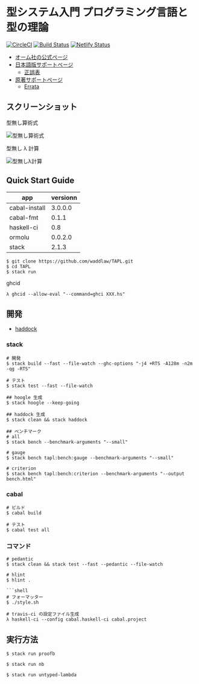 # 型システム入門 プログラミング言語と型の理論

[![CircleCI](https://circleci.com/gh/waddlaw/TAPL.svg?style=svg&circle-token=8ce7ac6650bb2b4998a484e802ea77f812fd9401)](https://circleci.com/gh/waddlaw/TAPL)
[![Build Status](https://travis-ci.org/waddlaw/TAPL.svg?branch=master)](https://travis-ci.org/waddlaw/TAPL)
[![Netlify Status](https://api.netlify.com/api/v1/badges/8c7df8ad-e448-40fd-821e-9338ad72482b/deploy-status)](https://app.netlify.com/sites/tapl/deploys)

- [オーム社の公式ページ](https://www.ohmsha.co.jp/book/9784274069116/)
- [日本語版サポートページ](http://tapl.proofcafe.org/)
  - [正誤表](http://tapl.proofcafe.org/errata)
- [原著サポートページ](http://www.cis.upenn.edu/~bcpierce/)
  - [Errata](http://www.cis.upenn.edu/~bcpierce/tapl/index.html)

## スクリーンショット

型無し算術式

![型無し算術式](screenshots/untyped-arith.gif)

型無し λ 計算

![型無しλ計算](screenshots/untyped-lambda.gif)

## Quick Start Guide

| app           | versionn |
| ------------- | -------- |
| cabal-install | 3.0.0.0  |
| cabal-fmt     | 0.1.1    |
| haskell-ci    | 0.8      |
| ormolu        | 0.0.2.0  |
| stack         | 2.1.3    |

```shell
$ git clone https://github.com/waddlaw/TAPL.git
$ cd TAPL
$ stack run
```

ghcid

```shell
λ ghcid --allow-eval "--command=ghci XXX.hs"
```

## 開発

- [haddock](https://waddlaw.github.io/TAPL/)

### stack

```shell
# 開発
$ stack build --fast --file-watch --ghc-options "-j4 +RTS -A128m -n2m -qg -RTS"

# テスト
$ stack test --fast --file-watch

## hoogle 生成
$ stack hoogle --keep-going

## haddock 生成
$ stack clean && stack haddock

## ベンチマーク
# all
$ stack bench --benchmark-arguments "--small"

# gauge
$ stack bench tapl:bench:gauge --benchmark-arguments "--small"

# criterion
$ stack bench tapl:bench:criterion --benchmark-arguments "--output bench.html"
```

### cabal

```shell
# ビルド
$ cabal build

# テスト
$ cabal test all
```

### コマンド

````shell
# pedantic
$ stack clean && stack test --fast --pedantic --file-watch

# hlint
$ hlint .

```shell
# フォーマッター
$ ./style.sh

# travis-ci の設定ファイル生成
λ haskell-ci --config cabal.haskell-ci cabal.project
````

## 実行方法

```shell
$ stack run proofb

$ stack run nb

$ stack run untyped-lambda
```

